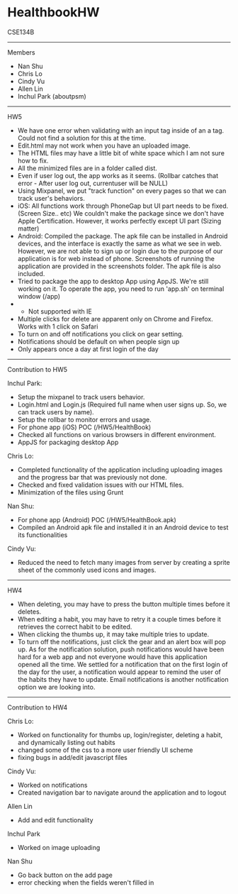 # HealthbookHW
CSE134B

-----------------------------------------------------------------------
Members
- Nan Shu
- Chris Lo
- Cindy Vu
- Allen Lin
- Inchul Park (aboutpsm)

---------------------------------------------------------------------
HW5
- We have one error when validating with an input tag inside of an a tag. Could not find a solution for this at the time.
- Edit.html may not work when you have an uploaded image.
- The HTML files may have a little bit of white space which I am not sure how to fix.
- All the minimized files are in a folder called dist.
- Even if user log out, the app works as it seems. (Rollbar catches that error - After user log out, currentuser will be NULL)
- Using Mixpanel, we put "track function" on every pages so that we can track user's behaviors.
- iOS: All functions work through PhoneGap but UI part needs to be fixed. (Screen Size.. etc)
       We couldn't make the package since we don't have Apple Certification.
       However, it works perfectly except UI part (Sizing matter)
- Android: Compiled the package. The apk file can be installed in Android devices,
           and the interface is exactly the same as what we see in web.
           However, we are not able to sign up or login due to the purpose of our application is for web
           instead of phone. Screenshots of running the application are provided in the screenshots folder.
           The apk file is also included.
- Tried to package the app to desktop App using AppJS. We're still working on it.
  To operate the app, you need to run 'app.sh' on terminal window (/app)
- - Not supported with IE
- Multiple clicks for delete are apparent only on Chrome and Firefox. Works with 1 click on Safari
- To turn on and off notifications you click on gear setting.
- Notifications should be default on when people sign up
- Only appears once a day at first login of the day

---------------------------------------------------------------------
Contribution to HW5

Inchul Park:
- Setup the mixpanel to track users behavior.
- Login.html and Login.js (Required full name when user signs up. So, we can track users by name).
- Setup the rollbar to monitor errors and usage.
- For phone app (iOS) POC (/HW5/HealthBook)
- Checked all functions on various browsers in different environment.
- AppJS for packaging desktop App

Chris Lo:
- Completed functionality of the application including uploading images and the progress bar that was previously not done.
- Checked and fixed validation issues with our HTML files.
- Minimization of the files using Grunt

Nan Shu:
- For phone app (Android) POC (/HW5/HealthBook.apk)
- Compiled an Android apk file and installed it in an Android device to test its functionalities

Cindy Vu:
- Reduced the need to fetch many images from server by creating a sprite sheet of the commonly used icons and images.

---------------------------------------------------------------------
HW4

- When deleting, you may have to press the button multiple times before it deletes.
- When editing a habit, you may have to retry it a couple times before it retrieves the correct habit to be edited.
- When clicking the thumbs up, it may take multiple tries to update.
- To turn off the notifications, just click the gear and an alert box will pop up. As for the notification solution, push notifications would have been hard  for a web app and not everyone would have this application opened all the time. We settled for a notification that on the first login of the day for the user, a notification would appear to remind the user of the habits they have to update. Email notifications is another notification option we are looking into.

---------------------------------------------------------------------
Contribution to HW4

Chris Lo:
- Worked on functionality for thumbs up, login/register, deleting a habit, and dynamically listing out habits
- changed some of the css to a more user friendly UI scheme
- fixing bugs in add/edit javascript files

Cindy Vu:
- Worked on notifications
- Created navigation bar to navigate around the application and to logout

Allen Lin
- Add and edit functionality

Inchul Park
- Worked on image uploading

Nan Shu
- Go back button on the add page
- error checking when the fields weren't filled in

